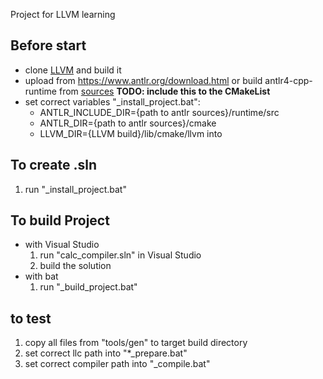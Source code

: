 Project for LLVM learning

## Before start
- clone [LLVM](https://github.com/llvm/llvm-project) and build it
- upload from https://www.antlr.org/download.html or build antlr4-cpp-runtime from [sources](https://github.com/antlr/antlr4) __TODO: include this to the CMakeList__
- set correct variables "_install_project.bat":
    - ANTLR_INCLUDE_DIR={path to antlr sources}/runtime/src
    - ANTLR_DIR={path to antlr sources}/cmake
    - LLVM_DIR={LLVM build}/lib/cmake/llvm into

## To create .sln
1. run "_install_project.bat"

## To build Project
- with Visual Studio
    1. run "calc_compiler.sln" in Visual Studio
    2. build the solution
- with bat
    1. run "_build_project.bat"
    

## to test
1. copy all files from "tools/gen" to target build directory
2. set correct llc path into "*_prepare.bat"
3. set correct compiler path into "_compile.bat"